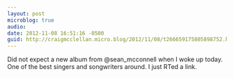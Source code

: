 ```yaml
---
layout: post
microblog: true
audio: 
date: 2012-11-08 16:51:16 -0500
guid: http://craigmcclellan.micro.blog/2012/11/08/t266659175805898752.html
---
```

Did not expect a new album from @sean_mcconnell when I woke up today. One of the best singers and songwriters around. I just RTed a link.
